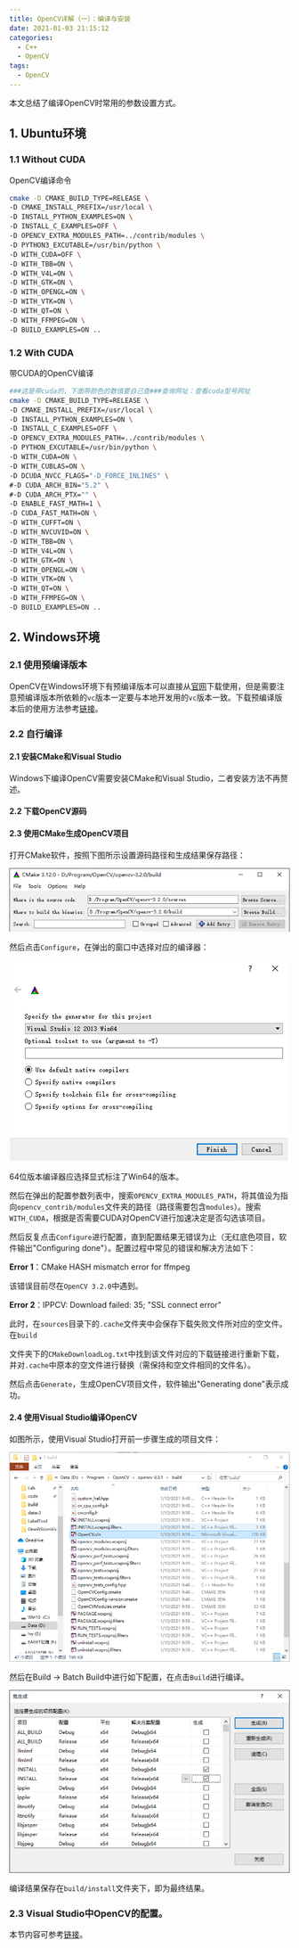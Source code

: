 ```yaml
---
title: OpenCV详解（一）：编译与安装
date: 2021-01-03 21:15:12
categories: 
  - C++
  - OpenCV
tags: 
  - OpenCV
---
```


本文总结了编译OpenCV时常用的参数设置方式。

<!--more-->

## 1. Ubuntu环境

### 1.1 Without CUDA

OpenCV编译命令

```bash
cmake -D CMAKE_BUILD_TYPE=RELEASE \
-D CMAKE_INSTALL_PREFIX=/usr/local \
-D INSTALL_PYTHON_EXAMPLES=ON \
-D INSTALL_C_EXAMPLES=OFF \
-D OPENCV_EXTRA_MODULES_PATH=../contrib/modules \
-D PYTHON3_EXCUTABLE=/usr/bin/python \
-D WITH_CUDA=OFF \
-D WITH_TBB=ON \
-D WITH_V4L=ON \
-D WITH_GTK=ON \
-D WITH_OPENGL=ON \
-D WITH_VTK=ON \
-D WITH_QT=ON \
-D WITH_FFMPEG=ON \
-D BUILD_EXAMPLES=ON ..
```

### 1.2 With CUDA

带CUDA的OpenCV编译

```bash
###这是带cuda的，下面带颜色的数值要自己查###查询网址：查看cuda型号网址
cmake -D CMAKE_BUILD_TYPE=RELEASE \
-D CMAKE_INSTALL_PREFIX=/usr/local \
-D INSTALL_PYTHON_EXAMPLES=ON \
-D INSTALL_C_EXAMPLES=OFF \
-D OPENCV_EXTRA_MODULES_PATH=../contrib/modules \
-D PYTHON_EXCUTABLE=/usr/bin/python \
-D WITH_CUDA=ON \
-D WITH_CUBLAS=ON \
-D DCUDA_NVCC_FLAGS="-D_FORCE_INLINES" \
#-D CUDA_ARCH_BIN="5.2" \
#-D CUDA_ARCH_PTX="" \
-D ENABLE_FAST_MATH=1 \
-D CUDA_FAST_MATH=ON \
-D WITH_CUFFT=ON \
-D WITH_NVCUVID=ON \
-D WITH_TBB=ON \
-D WITH_V4L=ON \
-D WITH_GTK=ON \
-D WITH_OPENGL=ON \
-D WITH_VTK=ON \
-D WITH_QT=ON \
-D WITH_FFMPEG=ON \
-D BUILD_EXAMPLES=ON ..
```

## 2. Windows环境

### 2.1 使用预编译版本

OpenCV在Windows环境下有预编译版本可以直接从[官网](https://opencv.org/releases/)下载使用，但是需要注意预编译版本所依赖的`vc`版本一定要与本地开发用的`vc`版本一致。下载预编译版本后的使用方法参考[链接](https://blog.csdn.net/maizousidemao/article/details/81474834)。

### 2.2 自行编译

#### 2.1 安装CMake和Visual Studio

Windows下编译OpenCV需要安装CMake和Visual Studio，二者安装方法不再赘述。

#### 2.2 下载OpenCV源码



#### 2.3 使用CMake生成OpenCV项目

打开CMake软件，按照下图所示设置源码路径和生成结果保存路径：

![fig1](https://raw.githubusercontent.com/Tenant/Tenant.github.io/assets/images/fig1.png)

然后点击`Configure`，在弹出的窗口中选择对应的编译器：

![fig2](https://raw.githubusercontent.com/Tenant/Tenant.github.io/assets/images/fig2.png)

64位版本编译器应选择显式标注了Win64的版本。

然后在弹出的配置参数列表中，搜索`OPENCV_EXTRA_MODULES_PATH`，将其值设为指向`opencv_contrib/modules`文件夹的路径（路径需要包含`modules`）。搜索`WITH_CUDA`，根据是否需要CUDA对OpenCV进行加速决定是否勾选该项目。

然后反复点击`Configure`进行配置，直到配置结果无错误为止（无红底色项目，软件输出"Configuring done"）。配置过程中常见的错误和解决方法如下：

**Error 1**：CMake HASH mismatch error for ffmpeg

该错误目前尽在`OpenCV 3.2.0`中遇到。

**Error 2**：IPPCV: Download failed: 35; "SSL connect error"

此时，在`sources`目录下的`.cache`文件夹中会保存下载失败文件所对应的空文件。在`build`

文件夹下的`CMakeDownloadLog.txt`中找到该文件对应的下载链接进行重新下载，并对`.cache`中原本的空文件进行替换（需保持和空文件相同的文件名）。

然后点击`Generate`，生成OpenCV项目文件，软件输出"Generating done"表示成功。

#### 2.4 使用Visual Studio编译OpenCV

如图所示，使用Visual Studio打开前一步骤生成的项目文件：

![fig3](https://raw.githubusercontent.com/Tenant/Tenant.github.io/assets/images/fig3.png)

然后在Build -> Batch Build中进行如下配置，在点击`Build`进行编译。

<img src="https://raw.githubusercontent.com/Tenant/Tenant.github.io/assets/images/fig4.png" alt="fig4" style="zoom: 80%;" />

编译结果保存在`build/install`文件夹下，即为最终结果。

### 2.3 Visual Studio中OpenCV的配置。

本节内容可参考[链接](https://blog.csdn.net/hhhuang1991/article/details/79750828)。



